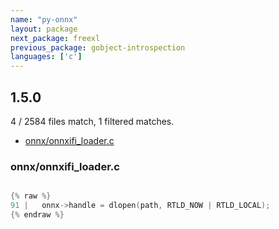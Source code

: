 ```yaml
---
name: "py-onnx"
layout: package
next_package: freexl
previous_package: gobject-introspection
languages: ['c']
---
```

## 1.5.0
4 / 2584 files match, 1 filtered matches.

 - [onnx/onnxifi_loader.c](#onnxonnxifi_loaderc)

### onnx/onnxifi_loader.c

```c

{% raw %}
91 |   onnx->handle = dlopen(path, RTLD_NOW | RTLD_LOCAL);
{% endraw %}

```